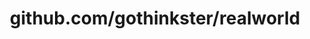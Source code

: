 ---
layout: post
title: github.com/gothinkster/realworld
categories: link
tags: [انگلیسی, گیت‌هاب, برنامه‌نویسی]
---